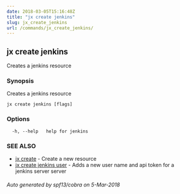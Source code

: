 ```yaml
---
date: 2018-03-05T15:16:48Z
title: "jx create jenkins"
slug: jx_create_jenkins
url: /commands/jx_create_jenkins/
---
```

## jx create jenkins

Creates a jenkins resource

### Synopsis

Creates a jenkins resource

```
jx create jenkins [flags]
```

### Options

```
  -h, --help   help for jenkins
```

### SEE ALSO

* [jx create](/commands/jx_create/)	 - Create a new resource
* [jx create jenkins user](/commands/jx_create_jenkins_user/)	 - Adds a new user name and api token for a jenkins server server

###### Auto generated by spf13/cobra on 5-Mar-2018
